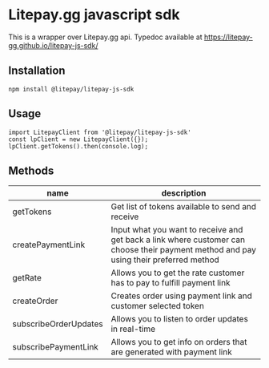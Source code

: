 # Litepay.gg javascript sdk

This is a wrapper over Litepay.gg api. Typedoc available at https://litepay-gg.github.io/litepay-js-sdk/

## Installation

    npm install @litepay/litepay-js-sdk


## Usage

    import LitepayClient from '@litepay/litepay-js-sdk'
    const lpClient = new LitepayClient({});
    lpClient.getTokens().then(console.log);

## Methods

| name | description |
| --- | --- |
| getTokens | Get list of tokens available to send and receive |
| createPaymentLink | Input what you want to receive and get back a link where customer can choose their payment method and pay using their preferred method |
| getRate | Allows you to get the rate customer has to pay to fulfill payment link |
| createOrder | Creates order using payment link and customer selected token |
| subscribeOrderUpdates | Allows you to listen to order updates in real-time |
| subscribePaymentLink | Allows you to get info on orders that are generated with payment link |